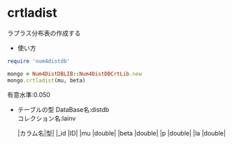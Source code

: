 crtladist
=========
ラプラス分布表の作成する

* 使い方

```ruby
require 'num4distdb'

mongo = Num4DistDBLIB::Num4DistDBCrtLib.new
mongo.crtladist(mu, beta)
```
有意水準:0.050

* テーブルの型
  DataBase名:distdb  
  コレクション名:lainv  

  |カラム名|型|
  |_id     |ID|
  |mu      |double|
  |beta    |double|
  |p       |double|
  |la      |double|


